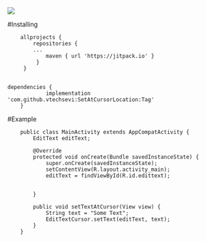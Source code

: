 [![](https://jitpack.io/v/vtechsevi/SetAtCursorLocation.svg)](https://jitpack.io/#vtechsevi/SetAtCursorLocation)



   #Installing
     
        allprojects {
  		    repositories {
  			...
  			    maven { url 'https://jitpack.io' }
  		     }
  	     }
  	
  	
  	dependencies {
    	        implementation 'com.github.vtechsevi:SetAtCursorLocation:Tag'
    	}
    	
   #Example
    	
    	public class MainActivity extends AppCompatActivity {
            EditText editText;
        
            @Override
            protected void onCreate(Bundle savedInstanceState) {
                super.onCreate(savedInstanceState);
                setContentView(R.layout.activity_main);
                editText = findViewById(R.id.edittext);
        
        
            }
        
            public void setTextAtCursor(View view) {
                String text = "Some Text";
                EditTextCursor.setText(editText, text);
            }
        }
